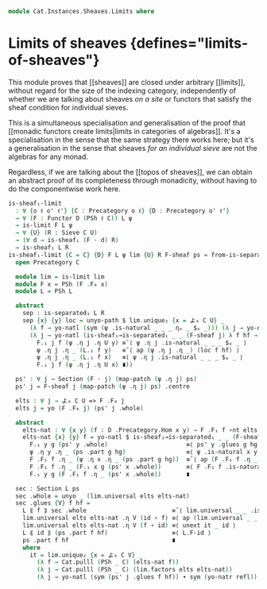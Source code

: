 <!--
```agda
open import Cat.Diagram.Limit.Base
open import Cat.Functor.Hom.Yoneda
open import Cat.Diagram.Sieve
open import Cat.Functor.Base
open import Cat.Functor.Hom
open import Cat.Site.Base
open import Cat.Prelude

import Cat.Functor.Reasoning.Presheaf as PSh
import Cat.Reasoning as Cat

open Functor
open _=>_
```
-->

```agda
module Cat.Instances.Sheaves.Limits where
```

# Limits of sheaves {defines="limits-of-sheaves"}

This module proves that [[sheaves]] are closed under arbitrary
[[limits]], without regard for the size of the indexing category,
independently of whether we are talking about sheaves *on a site* or
functors that satisfy the sheaf condition for individual sieves.

This is a simultaneous specialisation and generalisation of the proof
that [[monadic functors create limits|limits in categories of
algebras]]. It's a specialisation in the sense that the same strategy
there works here; but it's a generalisation in the sense that sheaves
*for an individual sieve* are not the algebras for any monad.

Regardless, if we are talking about the [[topos of sheaves]], we can
obtain an abstract proof of its completeness through monadicity, without
having to do the componentwise work here.

```agda
is-sheaf₁-limit
  : ∀ {o ℓ o' ℓ'} {C : Precategory o ℓ} {D : Precategory o' ℓ'}
  → ∀ (F : Functor D (PSh ℓ C)) L ψ
  → is-limit F L ψ
  → ∀ {U} (R : Sieve C U)
  → (∀ d → is-sheaf₁ (F · d) R)
  → is-sheaf₁ L R
is-sheaf₁-limit {C = C} {D} F L ψ lim {U} R F-sheaf ps = from-is-separated₁ L sep sec where
  open Precategory C

  module lim = is-limit lim
  module F x = PSh (F .F₀ x)
  module L = PSh L

  abstract
    sep : is-separated₁ L R
    sep {x} {y} loc = unyo-path $ lim.unique₂ {x = よ₀ C U} _
      (λ f → yo-natl (sym (ψ .is-natural _ _ _ ηₚ _ $ₚ _))) (λ j → yo-natl refl)
      (λ j → yo-natl (is-sheaf₁→is-separated₁ _ _ (F-sheaf j) λ f hf →
        F.₁ j f (ψ .η j .η U y) ≡˘⟨ ψ .η j .is-natural _ _ _ $ₚ _ ⟩
        ψ .η j .η _ (L.₁ f y)   ≡˘⟨ ap (ψ .η j .η _) (loc f hf) ⟩
        ψ .η j .η _ (L.₁ f x)   ≡⟨ ψ .η j .is-natural _ _ _ $ₚ _ ⟩
        F.₁ j f (ψ .η j .η U x) ∎))

  ps' : ∀ j → Section (F · j) (map-patch (ψ .η j) ps)
  ps' j = F-sheaf j (map-patch (ψ .η j) ps) .centre

  elts : ∀ j → よ₀ C U => F .F₀ j
  elts j = yo (F .F₀ j) (ps' j .whole)

  abstract
    elts-nat : ∀ {x y} (f : D .Precategory.Hom x y) → F .F₁ f ∘nt elts x ≡ elts y
    elts-nat {x} {y} f = yo-natl $ is-sheaf₁→is-separated₁ _ _ (F-sheaf y) λ g hg → sym $
      F.₁ y g (ps' y .whole)                      ≡⟨ ps' y .glues g hg ⟩
      ψ .η y .η _ (ps .part g hg)                 ≡⟨ ψ .is-natural x y f ηₚ _ $ₚ ps .part g hg ⟩
      F .F₁ f .η _ (ψ .η x .η _ (ps .part g hg))  ≡˘⟨ ap (F .F₁ f .η _) (ps' x .glues g hg) ⟩
      F .F₁ f .η _ (F.₁ x g (ps' x .whole))       ≡⟨ F .F₁ f .is-natural _ _ _ $ₚ _ ⟩
      F.₁ y g (F .F₁ f .η _ (ps' x .whole))       ∎

  sec : Section L ps
  sec .whole = unyo _ (lim.universal elts elts-nat)
  sec .glues {V} f hf =
    L ⟪ f ⟫ sec .whole                        ≡˘⟨ lim.universal _ _ .is-natural _ _ _ $ₚ _ ⟩
    lim.universal elts elts-nat .η V (id ∘ f) ≡⟨ ap (lim.universal _ _ .η _) (Cat.id-comm-sym C) ⟩
    lim.universal elts elts-nat .η V (f ∘ id) ≡⟨ unext it _ id ⟩
    L ⟪ id ⟫ (ps .part f hf)                  ≡⟨ L.F-id ⟩
    ps .part f hf                             ∎
    where
      it = lim.unique₂ {x = よ₀ C V} _
        (λ f → Cat.pulll (PSh _ C) (elts-nat f))
        (λ j → Cat.pulll (PSh _ C) (lim.factors elts elts-nat))
        (λ j → yo-natl (sym (ps' j .glues f hf)) ∙ sym (yo-natr refl))
```

<!--
```agda
is-sheaf-limit
  : ∀ {o ℓ o' ℓ' ℓj} {C : Precategory o ℓ} {J : Coverage C ℓj} {D : Precategory o' ℓ'}
      {F : Functor D (PSh ℓ C)} {L} {ψ}
  → is-limit F L ψ
  → ((d : ⌞ D ⌟) → is-sheaf J (F · d))
  → is-sheaf J L
is-sheaf-limit lim dshf = from-is-sheaf₁ λ c → is-sheaf₁-limit _ _ _ lim _ λ d → to-is-sheaf₁ (dshf d) _
```
-->
